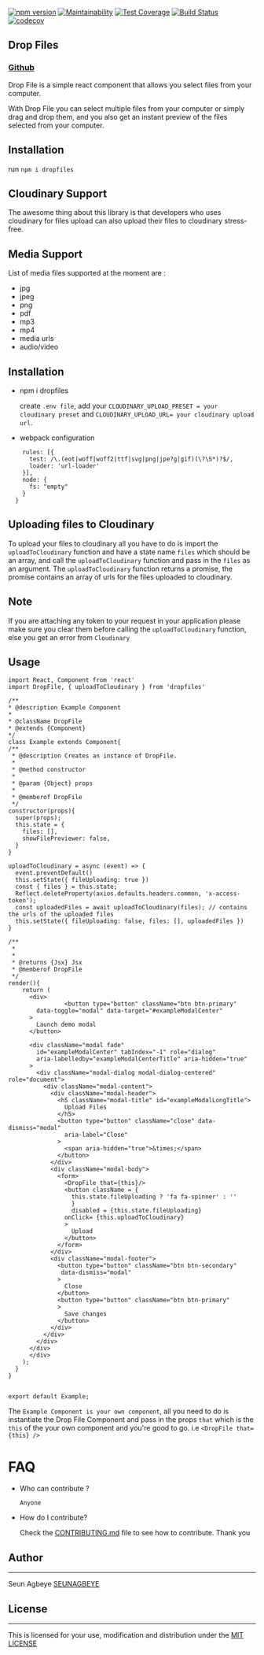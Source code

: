 [![npm version](https://badge.fury.io/js/dropfiles.svg)](https://badge.fury.io/js/dropfiles)
[![Maintainability](https://camo.githubusercontent.com/63b54fba450db73476937c812c998847ee48b9ab/68747470733a2f2f6170692e636f6465636c696d6174652e636f6d2f76312f6261646765732f66343736646531633534336362343336633233322f6d61696e7461696e6162696c697479)](https://codeclimate.com/github/SEUNAGBEYE/Drop-Files/maintainability)
[![Test Coverage](https://api.codeclimate.com/v1/badges/f476de1c543cb436c232/test_coverage)](https://codeclimate.com/github/SEUNAGBEYE/Drop-Files/test_coverage)
[![Build Status](https://img.shields.io/travis/SEUNAGBEYE/Drop-Files.svg)](https://travis-ci.org/SEUNAGBEYE/Drop-Files)
[![codecov](https://codecov.io/gh/SEUNAGBEYE/Drop-Files/branch/develop/graph/badge.svg)](https://codecov.io/gh/SEUNAGBEYE/Drop-Files)

## Drop Files

### [Github](https://github.com/SEUNAGBEYE/Drop-Files)

Drop File is a simple react component that allows you select files from your computer.

With Drop File you can select multiple files from your computer or simply drag and drop them, and you also get an instant preview of the files selected from your computer.

## Installation
run ```npm i dropfiles ```

## Cloudinary Support

The awesome thing about this library is that developers who uses cloudinary for files upload can also upload their files to cloudinary stress-free. 

## Media Support
List of media files supported at the moment are :

* jpg
* jpeg
* png
* pdf
* mp3
* mp4
* media urls
* audio/video


 ## Installation

- npm i dropfiles

  create ```.env file```,  add your ```CLOUDINARY_UPLOAD_PRESET = your cloudinary preset``` and ```CLOUDINARY_UPLOAD_URL= your cloudinary upload url```.

- webpack configuration
```module: {
    rules: [{
      test: /\.(eot|woff|woff2|ttf|svg|png|jpe?g|gif)(\?\S*)?$/,
      loader: 'url-loader'
    }],
    node: {
      fs: "empty"
    }
  }
 ```
 

 ## Uploading files to Cloudinary
To upload your files to cloudinary all you have to do is import the ```uploadToCloudinary``` function and have a state name ```files``` which should be an array, and call the ```uploadToCloudinary``` function and pass in the ```files``` as an argument. The ```uploadToCloudinary``` function returns a promise, the  promise contains an array of urls for the files uploaded to cloudinary.

## Note
If you are attaching any token to your request in your application please make sure you clear them before calling the ```uploadToCloudinary``` function, else you get an error from ```Cloudinary```


## Usage
  ```
  import React, Component from 'react'
  import DropFile, { uploadToCloudinary } from 'dropfiles'

  /**
 * @description Example Component
 * 
 * @className DropFile
 * @extends {Component}
 */
class Example extends Component{
  /**
   * @description Creates an instance of DropFile.
   *
   * @method constructor
   * 
   * @param {Object} props
   *
   * @memberof DropFile
   */
  constructor(props){
    super(props);
    this.state = {
      files: [],
      showFilePreviewer: false,
    }
  }

  uploadToCloudinary = async (event) => {
    event.preventDefault()
    this.setState({ fileUploading: true })
    const { files } = this.state;
    Reflect.deleteProperty(axios.defaults.headers.common, 'x-access-token');
    const uploadedFiles = await uploadToCloudinary(files); // contains the urls of the uploaded files
    this.setState({ fileUploading: false, files: [], uploadedFiles })
  }

  /**
   * 
   * 
   * @returns {Jsx} Jsx
   * @memberof DropFile
   */
  render(){
      return (
        <div>
                  <button type="button" className="btn btn-primary" 
          data-toggle="modal" data-target="#exampleModalCenter"
        >
          Launch demo modal
        </button>

        <div className="modal fade"
          id="exampleModalCenter" tabIndex="-1" role="dialog" 
          aria-labelledby="exampleModalCenterTitle" aria-hidden="true"
        >
          <div className="modal-dialog modal-dialog-centered" role="document">
            <div className="modal-content">
              <div className="modal-header">
                <h5 className="modal-title" id="exampleModalLongTitle">
                  Upload Files
                </h5>
                <button type="button" className="close" data-dismiss="modal" 
                  aria-label="Close"
                >
                  <span aria-hidden="true">&times;</span>
                </button>
              </div>
              <div className="modal-body">
                <form>
                  <DropFile that={this}/>
                  <button className = {
                    this.state.fileUploading ? 'fa fa-spinner' : '' 
                    }
                    disabled = {this.state.fileUploading}
                  onClick= {this.uploadToCloudinary}
                  >
                    Upload
                  </button>
                </form>
              </div>
              <div className="modal-footer">
                <button type="button" className="btn btn-secondary"
                 data-dismiss="modal"
                >
                  Close
                </button>
                <button type="button" className="btn btn-primary"
                >
                  Save changes
                </button>
              </div>
            </div>
          </div>
        </div>
        </div>
      );
    }
}


export default Example;

  ```  

The ```Example Component is your own component```, all you need to do is instantiate the Drop File Component and pass in the props ```that``` which is the ```this``` of the your own component and you're good to go. i.e  ```<DropFile that={this} />```

# FAQ

* Who can contribute ?

  `Anyone`

* How do I contribute?

  Check the [CONTRIBUTING.md](https://github.com/SEUNAGBEYE/Drop-Files/blob/master/CONTRIBUTING.md) file to see how to contribute. Thank you


## Author 
____

Seun Agbeye [SEUNAGBEYE](https://github.com/SEUNAGBEYE/)

## License 
____

This is licensed for your use, modification and distribution under the [MIT LICENSE](https://github.com/SEUNAGBEYE/Drop-Files/blob/master/LICENSE)
